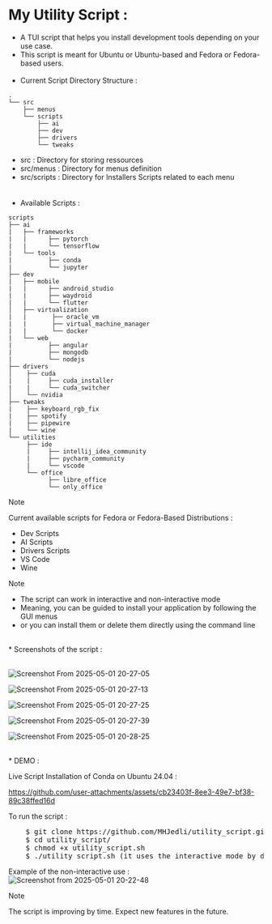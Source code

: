 # My Utility Script :
*  A TUI script that helps you install development tools depending on your use case.
*  This script is meant for Ubuntu or Ubuntu-based and Fedora or Fedora-based users.
<br><br>
*  Current Script Directory Structure :
```
.
└── src
    ├── menus
    └── scripts
        ├── ai
        ├── dev
        ├── drivers
        └── tweaks

```
*  src : Directory for storing ressources <br>
*  src/menus : Directory for menus definition <br>
*  src/scripts : Directory for Installers Scripts related to each menu <br>
<br><br>
*  Available Scripts :
```
scripts
├── ai
|   ├── frameworks
|   |      ├── pytorch
|   |      └── tensorflow
|   └── tools
|          ├── conda
|          └── jupyter
├── dev    
|   ├── mobile
|   |      ├── android_studio
|   |      ├── waydroid
|   |      └── flutter
│   ├── virtualization       
|   |       ├── oracle_vm
|   |       ├── virtual_machine_manager
|   |       └── docker
|   └── web
|          ├── angular
|          ├── mongodb
|          └── nodejs
├── drivers
│    ├── cuda
|    |     ├── cuda_installer
|    |     └── cuda_switcher
│    └── nvidia
├── tweaks 
|    ├── keyboard_rgb_fix
|    ├── spotify
|    ├── pipewire
|    └── wine
└── utilities
     ├── ide
     |     ├── intellij_idea_community
     |     ├── pycharm_community
     |     └── vscode
     └── office
           ├── libre_office
           └── only_office
```
>[!note]
> Current available scripts for Fedora or Fedora-Based Distributions :
> - Dev Scripts
> - AI Scripts
> - Drivers Scripts
> - VS Code
> - Wine

>[!note]
> - The script can work in interactive and non-interactive mode
> - Meaning, you can be guided to install your application by following the GUI menus
> - or you can install them or delete them directly using the command line

<br>
*  Screenshots of the script :
<br><br>

![Screenshot From 2025-05-01 20-27-05](https://github.com/user-attachments/assets/8df02abd-d437-4532-a6c3-a43f2cf7eda9)

![Screenshot From 2025-05-01 20-27-13](https://github.com/user-attachments/assets/b975ebe4-96e1-413d-8bab-1aaa7225222b)

![Screenshot From 2025-05-01 20-27-25](https://github.com/user-attachments/assets/e3a70ad0-c07c-40eb-a38f-698e411a9cce)

![Screenshot From 2025-05-01 20-27-39](https://github.com/user-attachments/assets/482061e3-2cb6-41d9-a817-68dbc8e42219)

![Screenshot From 2025-05-01 20-28-25](https://github.com/user-attachments/assets/7e86f960-f635-43b8-b3fa-ee365c9d6527)


<br>
* DEMO :<br>

Live Script Installation of Conda on Ubuntu 24.04 :
  

https://github.com/user-attachments/assets/cb23403f-8ee3-49e7-bf38-89c38ffed16d




To run the script :
<pre>
    $ git clone https://github.com/MHJedli/utility_script.git
    $ cd utility_script/
    $ chmod +x utility_script.sh
    $ ./utility_script.sh (it uses the interactive mode by default)
</pre>
Example of the non-interactive use :
![Screenshot from 2025-05-01 20-22-48](https://github.com/user-attachments/assets/7d647d73-f90b-4cb8-883c-d225f03e1356)


> [!NOTE]
> The script is improving by time. Expect new features in the future.
